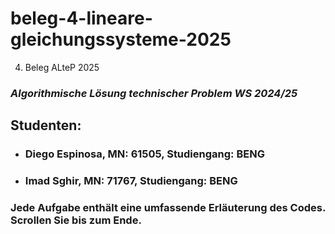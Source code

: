 # beleg-4-lineare-gleichungssysteme-2025
4. Beleg ALteP 2025



### ***Algorithmische Lösung technischer Problem WS 2024/25***

## Studenten:

+ ### **Diego Espinosa**, MN: 61505, Studiengang: BENG
+ ### **Imad Sghir**, MN: 71767, Studiengang: BENG


### Jede Aufgabe enthält eine umfassende Erläuterung des Codes. Scrollen Sie bis zum Ende.